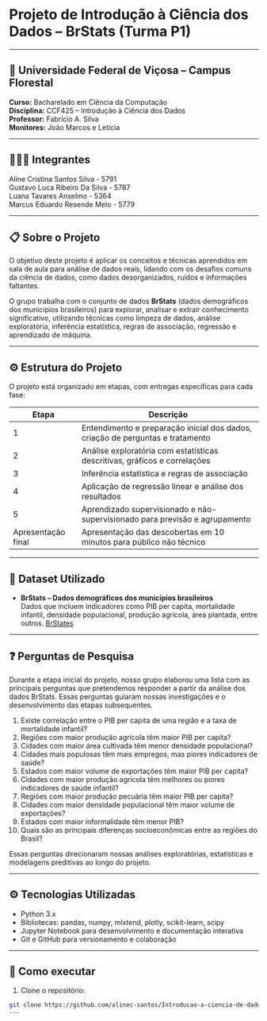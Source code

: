 # Projeto de Introdução à Ciência dos Dados – BrStats (Turma P1)

---

## 🏫 Universidade Federal de Viçosa – Campus Florestal  
**Curso:** Bacharelado em Ciência da Computação  
**Disciplina:** CCF425 – Introdução à Ciência dos Dados  
**Professor:** Fabrício A. Silva  
**Monitores:** João Marcos e Letícia 

---

## 🧑‍🤝‍🧑 Integrantes
Aline Cristina Santos Silva - 5791   
Gustavo Luca Ribeiro Da Silva - 5787   
Luana Tavares Anselmo - 5364   
Marcus Eduardo Resende Melo - 5779   

---
## 📋 Sobre o Projeto

O objetivo deste projeto é aplicar os conceitos e técnicas aprendidos em sala de aula para análise de dados reais, lidando com os desafios comuns da ciência de dados, como dados desorganizados, ruídos e informações faltantes.  

O grupo trabalha com o conjunto de dados **BrStats** (dados demográficos dos municípios brasileiros) para explorar, analisar e extrair conhecimento significativo, utilizando técnicas como limpeza de dados, análise exploratória, inferência estatística, regras de associação, regressão e aprendizado de máquina.

---

## ⚙️ Estrutura do Projeto

O projeto está organizado em etapas, com entregas específicas para cada fase:

| Etapa | Descrição |
|-------|-----------|
| 1 | Entendimento e preparação inicial dos dados, criação de perguntas e tratamento 
| 2 | Análise exploratória com estatísticas descritivas, gráficos e correlações
| 3 | Inferência estatística e regras de associação 
| 4 | Aplicação de regressão linear e análise dos resultados
| 5 | Aprendizado supervisionado e não-supervisionado para previsão e agrupamento 
| Apresentação final | Apresentação das descobertas em 10 minutos para público não técnico

---

## 🔎 Dataset Utilizado

- **BrStats – Dados demográficos dos municípios brasileiros**  
  Dados que incluem indicadores como PIB per capita, mortalidade infantil, densidade populacional, produção agrícola, área plantada, entre outros.
  [BrStates](https://sol.sbc.org.br/index.php/dsw/article/view/25506)
  
---
## ❓ Perguntas de Pesquisa

Durante a etapa inicial do projeto, nosso grupo elaborou uma lista com as principais perguntas que pretendemos responder a partir da análise dos dados BrStats. Essas perguntas guiaram nossas investigações e o desenvolvimento das etapas subsequentes.

1. Existe correlação entre o PIB per capita de uma região e a taxa de mortalidade infantil?  
2. Regiões com maior produção agrícola têm maior PIB per capita?  
3. Cidades com maior área cultivada têm menor densidade populacional? 
4. Cidades mais populosas têm mais empregos, mas piores indicadores de saúde?  
5. Estados com maior volume de exportações têm maior PIB per capita?  
6. Cidades com maior produção agrícola têm melhores ou piores indicadores de saúde infantil?  
7. Regiões com maior produção pecuária têm maior PIB per capita?  
8. Cidades com maior densidade populacional têm maior volume de exportações?  
9. Estados com maior informalidade têm menor PIB?  
10. Quais são as principais diferenças socioeconômicas entre as regiões do Brasil?

Essas perguntas direcionaram nossas análises exploratórias, estatísticas e modelagens preditivas ao longo do projeto.

---

## ⚙️ Tecnologias Utilizadas

- Python 3.x  
- Bibliotecas: pandas, numpy, mlxtend, plotly, scikit-learn, scipy  
- Jupyter Notebook para desenvolvimento e documentação interativa  
- Git e GitHub para versionamento e colaboração  

---

## 🚀 Como executar

1. Clone o repositório:  
```bash
git clone https://github.com/alinec-santos/Introducao-a-ciencia-de-dados.git
---


